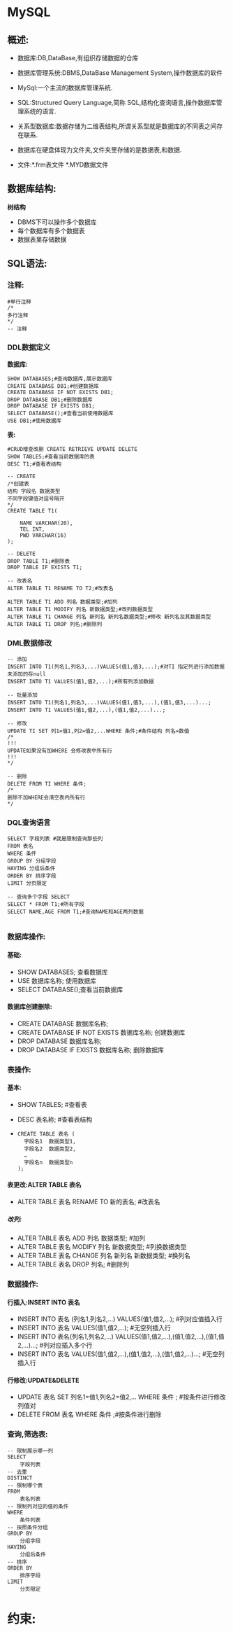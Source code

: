 # MySQL

## 概述:

- 数据库:DB,DataBase,有组织存储数据的仓库

- 数据库管理系统:DBMS,DataBase Management System,操作数据库的软件
- MySql:一个主流的数据库管理系统.
- SQL:Structured Query Language,简称 SQL,结构化查询语言,操作数据库管理系统的语言.

- 关系型数据库:数据存储为二维表结构,所谓关系型就是数据库的不同表之间存在联系.

- 数据库在硬盘体现为文件夹,文件夹里存储的是数据表,和数据.

- 文件:*.frm表文件 *.MYD数据文件

## 数据库结构:

**树结构**

- DBMS下可以操作多个数据库
- 每个数据库有多个数据表
- 数据表里存储数据

## SQL语法:

### 注释:

```mysql
#单行注释
/*
多行注释
*/
-- 注释
```

### DDL数据定义

**数据库:**

```mysql
SHOW DATABASES;#查询数据库,展示数据库
CREATE DATABASE DB1;#创建数据库 
CREATE DATABASE IF NOT EXISTS DB1;
DROP DATABASE DB1;#删除数据库
DROP DATABASE IF EXISTS DB1;
SELECT DATABASE();#查看当前使用数据库
USE DB1;#使用数据库
```

**表:**

```mysql
#CRUD增查改删 CREATE RETRIEVE UPDATE DELETE
SHOW TABLES;#查看当前数据库的表
DESC T1;#查看表结构

-- CREATE
/*创建表
结构 字段名 数据类型
不同字段键值对逗号隔开
*/
CREATE TABLE T1(
	
	NAME VARCHAR(20),
	TEL INT,
	PWD VARCHAR(16)
);

-- DELETE
DROP TABLE T1;#删除表
DROP TABLE IF EXISTS T1;

-- 改表名
ALTER TABLE T1 RENAME TO T2;#改表名

ALTER TABLE T1 ADD 列名 数据类型;#加列
ALTER TABLE T1 MODIFY 列名 新数据类型;#改列数据类型
ALTER TABLE T1 CHANGE 列名 新列名 新列名数据类型;#修改 新列名及其数据类型
ALTER TABLE T1 DROP 列名;#删除列
```

### DML数据修改

```mysql
-- 添加
INSERT INTO T1(列名1,列名3,...)VALUES(值1,值3,...);#对TI 指定列进行添加数据 未添加的存null
INSERT INTO T1 VALUES(值1,值2,...);#所有列添加数据

-- 批量添加
INSERT INTO T1(列名1,列名3,...)VALUES(值1,值3,...),(值1,值3,...)...;
INSERT INTO T1 VALUES(值1,值2,...),(值1,值2,...)...;

-- 修改
UPDATE TI SET 列1=值1,列2=值2,...WHERE 条件;#条件结构 列名=数值
/*
!!!
UPDATE如果没有加WHERE 会修改表中所有行
!!!
*/

-- 删除
DELETE FROM TI WHERE 条件;
/*
删除不加WHERE会清空表内所有行
*/
```



### DQL查询语言

```mysql
SELECT 字段列表 #就是限制查询那些列
FROM 表名
WHERE 条件
GROUP BY 分组字段
HAVING 分组后条件
ORDER BY 排序字段
LIMIT 分页限定
```

```mysql
-- 查询多个字段 SELECT
SELECT * FROM T1;#所有字段
SELECT NAME,AGE FROM T1;#查询NAME和AGE两列数据


```

### 数据库操作:

#### 基础:

- SHOW DATABASES;  查看数据库
- USE 数据库名称; 使用数据库
- SELECT DATABASE();查看当前数据库

#### 数据库创建删除:

- CREATE DATABASE 数据库名称;
- CREATE DATABASE IF NOT EXISTS 数据库名称; 创建数据库
- DROP DATABASE 数据库名称;
- DROP DATABASE IF EXISTS 数据库名称; 删除数据库

### 表操作:

#### 基本:

- SHOW TABLES;   #查看表

- DESC 表名称;   #查看表结构

- ```mysql
  CREATE TABLE 表名 (
  	字段名1  数据类型1,
  	字段名2  数据类型2,
  	…
  	字段名n  数据类型n
  );
  ```

#### 表更改:ALTER TABLE 表名 

- ALTER TABLE 表名 RENAME TO 新的表名;   #改表名

##### 改列:

- ALTER TABLE 表名 ADD 列名 数据类型;  #加列
- ALTER TABLE 表名 MODIFY 列名 新数据类型;  #列换数据类型
- ALTER TABLE 表名 CHANGE 列名 新列名 新数据类型;   #换列名
- ALTER TABLE 表名 DROP 列名;   #删除列

### 数据操作:

#### 行插入:INSERT INTO 表名

- INSERT INTO 表名 (列名1,列名2,…) VALUES(值1,值2,…); #列对应值插入行
- INSERT INTO 表名 VALUES(值1,值2,…);   #无空列插入行
- INSERT INTO 表名(列名1,列名2,…) VALUES(值1,值2,…),(值1,值2,…),(值1,值2,…)…;   #列对应插入多个行
- INSERT INTO 表名 VALUES(值1,值2,…),(值1,值2,…),(值1,值2,…)…;  #无空列插入行

#### 行修改:UPDATE&DELETE

- UPDATE 表名 SET 列名1=值1,列名2=值2,…  WHERE 条件  ; #按条件进行修改列值对
- DELETE FROM 表名  WHERE 条件   ;#按条件进行删除

### 查询,筛选表:

```mysql
-- 限制展示哪一列
SELECT
    字段列表
-- 去重
DISTINCT
-- 限制哪个表
FROM 
    表名列表 
-- 限制列对应的值的条件
WHERE 
    条件列表
-- 按照条件分组
GROUP BY
    分组字段
HAVING
    分组后条件
-- 排序
ORDER BY
    排序字段
LIMIT
    分页限定
```

# 约束:






